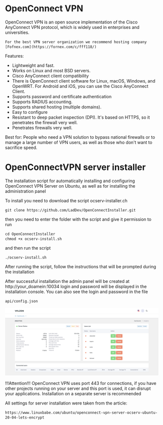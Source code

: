 # OpenConnect VPN

OpenConnect VPN is an open source implementation of the Cisco
AnyConnect VPN protocol, which is widely used in enterprises and
universities.

```
For the best VPN server organization we recommend hosting company [Fofnex.com](https://fornex.com/c/fff118/)
```

Features:
- Lightweight and fast.
- Works on Linux and most BSD servers.
- Cisco AnyConnect client compatibility
- There is OpenConnect client software for Linux,
  macOS, Windows, and OpenWRT. For Android and iOS, you can use the Cisco
  AnyConnect Client.
- Supports password and certificate authentication
- Supports RADIUS accounting.
- Supports shared hosting (multiple domains).
- Easy to configure
- Resistant to deep packet inspection (DPI). It's based on HTTPS, so it penetrates the firewall very well.
- Penetrates firewalls very well.

Best for: People who need a VPN solution to bypass
national firewalls or to manage a large number of VPN
users, as well as those who don't want to sacrifice speed.

# OpenConnectVPN server installer
The installation script for automatically installing and configuring OpenConnect VPN Server on Ubuntu, as well as for installing the administration panel

To install you need to download the script ocserv-installer.ch
```
git clone https://github.com/LadDev/OpenConnectInstaller.git
```
then you need to enter the folder with the script and give it permission to run

```
cd OpenConnectInstaller
chmod +x ocserv-install.sh
```
and then run the script

```
./ocserv-install.sh
```
After running the script, follow the instructions that will be prompted during the installation

After successful installation the admin panel will be created at http://your_doamein:10034 login and password will be displayed in the installation console. You can also see the login and password in the file
```
api/config.json
```

![Описание изображения](screen_shot.png)

!!!Attention!!! OpenConnect VPN uses port 443 for connections, if you have other projects running on your server and this port is used, it can disrupt your applications.
Installation on a separate server is recommended

All settings for server installation were taken from the article:
```url
https://www.linuxbabe.com/ubuntu/openconnect-vpn-server-ocserv-ubuntu-20-04-lets-encrypt
```
